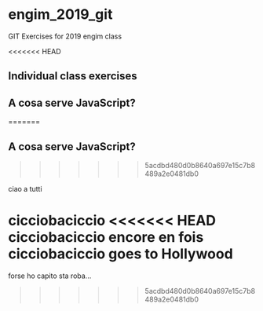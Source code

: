 # engim_2019_git
GIT Exercises for 2019 engim class

<<<<<<< HEAD
## Individual class exercises

## A cosa serve JavaScript?

=======
## A cosa serve JavaScript?
>>>>>>> 5acdbd480d0b8640a697e15c7b8489a2e0481db0

ciao a tutti


cicciobaciccio
<<<<<<< HEAD
cicciobaciccio encore en fois
cicciobaciccio goes to Hollywood
=======


forse ho capito sta roba...
>>>>>>> 5acdbd480d0b8640a697e15c7b8489a2e0481db0
